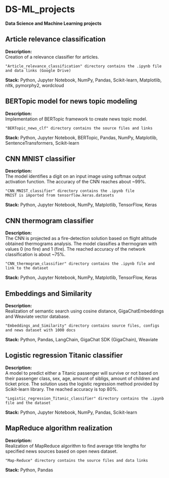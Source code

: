# DS-ML_projects
**Data Science and Machine Learning projects**

## Article relevance classification
**Description:**\
Creation of a relevance classifier for articles.

	"Article_relevance_classification" directory contains the .ipynb file and data links (Google Drive)

**Stack:** Python, Jupyter Notebook, NumPy, Pandas, Scikit-learn, Matplotlib, nltk, pymorphy2, wordcloud

## BERTopic model for news topic modeling
**Description:**\
Implementation of BERTopic framework to create news topic model.

	"BERTopic_news_clf" directory contains the source files and links

**Stack:** Python, Jupyter Notebook, BERTopic, Pandas, NumPy, Matplotlib, SentenceTransformers, Scikit-learn

## CNN MNIST classifier
**Description:**\
The model identifies a digit on an input image using softmax output activation function. The accuracy of the CNN reaches about ~99%.

	"CNN_MNIST_classifier" directory contains the .ipynb file
 	MNIST is imported from tensorflow.keras.datasets

**Stack:** Python, Jupyter Notebook, NumPy, Matplotlib, TensorFlow, Keras

## CNN thermogram classifier
**Description:**\
The CNN is projected as a fire-detection solution based on flight altitude obtained thermograms analysis. 
The model classifies a thermogram with values 0 (no fire) and 1 (fire). The reached accuracy of the network classification is about ~75%.

	"CNN_thermogram_classifier" directory contains the .ipynb file and link to the dataset

**Stack:** Python, Jupyter Notebook, NumPy, Matplotlib, TensorFlow, Keras

## Embeddings and Similarity
**Description:**\
Realization of semantic search using cosine distance, GigaChatEmbeddings 
and Weaviate vector database.

	"Embeddings_and_Similarity" directory contains source files, configs and news dataset with 1000 docs

**Stack:** Python, Pandas, LangChain, GigaChat SDK (GigaChain), Weaviate

## Logistic regression Titanic classifier
**Description:**\
A model to predict either a Titanic passenger will survive or not based on their passenger class, sex, age, amount of sibligs, amount of children and ticket price. 
The solution uses the logistic regression method provided by Scikit-learn library. The reached accuracy is top 80%.

	"Logistic_regression_Titanic_classifier" directory contains the .ipynb file and the dataset

**Stack:** Python, Jupyter Notebook, NumPy, Pandas, Scikit-learn

## MapReduce algorithm realization
**Description:**\
Realization of MapReduce algorithm to find average title lengths 
for specified news sources based on open news dataset.

	"Map-Reduce" directory contains the source files and data links

**Stack:** Python, Pandas
